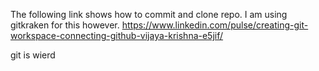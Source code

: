 The following link shows how to commit and clone repo. I am using gitkraken for this however.
https://www.linkedin.com/pulse/creating-git-workspace-connecting-github-vijaya-krishna-e5jif/

git is wierd